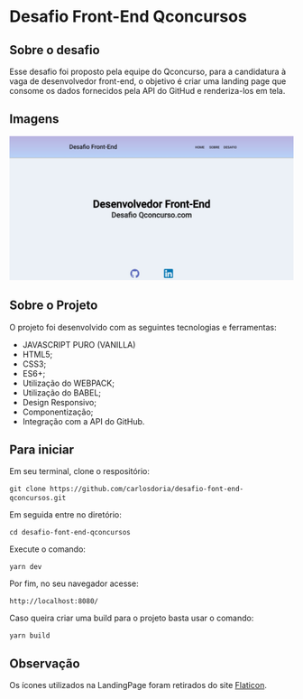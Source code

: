 # Desafio Front-End Qconcursos

## Sobre o desafio
Esse desafio foi proposto pela equipe do Qconcurso, para a candidatura à vaga de desenvolvedor front-end, o objetivo é criar uma landing page que consome os dados fornecidos pela API do GitHud e renderiza-los em tela.

## Imagens

![Print da página Home](https://github.com/carlosdoria/desafio-font-end-qconcursos/blob/main/public/img/Home-page-web.jpg)

## Sobre o Projeto
O projeto foi desenvolvido com as seguintes tecnologias e ferramentas:

 - JAVASCRIPT PURO (VANILLA)
 - HTML5;
 - CSS3;
 - ES6+;
 - Utilização do WEBPACK;
 - Utilização do BABEL;
 - Design Responsivo;
 - Componentização;
 - Integração com a API do GitHub.

## Para iniciar
Em seu terminal, clone o respositório:
```
git clone https://github.com/carlosdoria/desafio-font-end-qconcursos.git
```
Em seguida entre no diretório:
```
cd desafio-font-end-qconcursos
```
Execute o comando:
```
yarn dev
```
Por fim, no seu navegador acesse:
```
http://localhost:8080/
```

Caso queira criar uma build para o projeto basta usar o comando:
```
yarn build
```

## Observação
Os ícones utilizados na LandingPage foram retirados do site [Flaticon](https://www.flaticon.com/authors/pixel-perfect).
